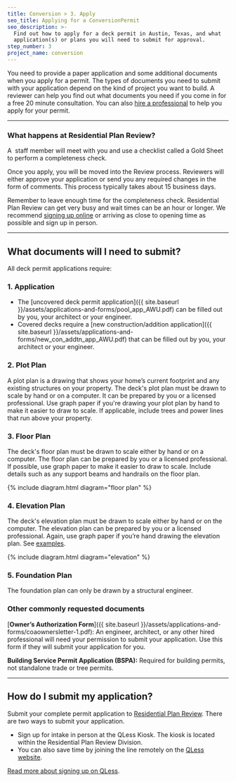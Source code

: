 ```yaml
---
title: Conversion > 3. Apply
seo_title: Applying for a ConversionPermit
seo_description: >-
  Find out how to apply for a deck permit in Austin, Texas, and what
  application(s) or plans you will need to submit for approval.
step_number: 3
project_name: conversion
---
```


You need to provide a paper application and some additional documents when you apply for a permit. The types of documents you need to submit with your application depend on the kind of project you want to build. A reviewer can help you find out what documents you need if you come in for a free 20 minute consultation. You can also [hire a professional](/residential/residential-toolkit/hiring-a-professional) to help you apply for your permit.

---

### What happens at Residential Plan Review?

A  staff member will meet with you and use a checklist called a Gold Sheet to perform a completeness check.

Once you apply, you will be moved into the Review process. Reviewers will either approve your application or send you any required changes in the form of comments. This process typically takes about 15 business days.

Remember to leave enough time for the completeness check. Residential Plan Review can get very busy and wait times can be an hour or longer. We recommend [signing up online](https://kiosk.qless.com/kiosk/app/home/19062?queues=63813,65072,64852,64862,66812) or arriving as close to opening time as possible and sign up in person.

---

## What documents will I need to submit?

All deck permit applications require:

### 1. Application

* The [uncovered deck permit application]({{ site.baseurl }}/assets/applications-and-forms/pool_app_AWU.pdf) can be filled out by you, your architect or your engineer.
* Covered decks require a [new construction/addition application]({{ site.baseurl }}/assets/applications-and-forms/new_con_addtn_app_AWU.pdf) that can be filled out by you, your architect or your engineer.

### 2. Plot Plan

A plot plan is a drawing that shows your home’s current footprint and any existing structures on your property. The deck's plot plan must be drawn to scale by hand or on a computer. It can be prepared by you or a licensed professional. Use graph paper if you're drawing your plot plan by hand to make it easier to draw to scale. If applicable, include trees and power lines that run above your property.

### 3. Floor Plan

The deck's floor plan must be drawn to scale either by hand or on a computer. The floor plan can be prepared by you or a licensed professional. If possible, use graph paper to make it easier to draw to scale. Include details such as any support beams and handrails on the floor plan.

{% include diagram.html diagram="floor plan" %}

### 4. Elevation Plan

The deck's elevation plan must be drawn to scale either by hand or on the computer. The elevation plan can be prepared by you or a licensed professional. Again, use graph paper if you’re hand drawing the elevation plan. See [examples](/residential/resources/sample-plans).

{% include diagram.html diagram="elevation" %}

### 5. Foundation Plan

The foundation plan can only be drawn by a structural engineer.

### Other commonly requested documents

[**Owner’s Authorization Form**]({{ site.baseurl }}/assets/applications-and-forms/coaownersletter-1.pdf): An engineer, architect, or any other hired professional will need your permission to submit your application. Use this form if they will submit your application for you.

**Building Service Permit Application (BSPA):** Required for building permits, not standalone trade or tree permits.

---

## How do I submit my application?

Submit your complete permit application to [Residential Plan Review](/residential/resources/contact/#residential-plan-review). There are two ways to submit your application.

* Sign up for intake in person at the QLess Kiosk. The kiosk is located within the Residential Plan Review Division.
* You can also save time by joining the line remotely on the [QLess website](https://kiosk.qless.com/kiosk/app/home/19062?queues=63813,65072,64852,64862,66812).

[Read more about signing up on QLess](/residential/residential-toolkit/sign-up-on-qless).

## #